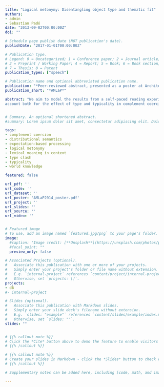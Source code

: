 ```yaml
---
title: "Logical metonymy: Disentangling object type and thematic fit"
authors:
- admin
- Sebastian Padó
date: "2013-09-02T00:00:00Z"
doi: ""

# Schedule page publish date (NOT publication's date).
publishDate: "2017-01-01T00:00:00Z"

# Publication type.
# Legend: 0 = Uncategorized; 1 = Conference paper; 2 = Journal article;
# 3 = Preprint / Working Paper; 4 = Report; 5 = Book; 6 = Book section;
# 7 = Thesis; 8 = Patent
publication_types: ["speech"]

# Publication name and optional abbreviated publication name.
publication: "*Peer-reviewed abstract, presented as a poster at Architectures and Mechanisms for Language Processing*"
publication_short: "*AMLaP*"

abstract: "We aim to model the results from a self-paced reading experiment, which tested the effect of semantic type clash and typicality on the processing of German complement coercion. We present two distributional semantic models to test if they can model the effect of both type and typicality in the psycholinguistic study. We show that one of the models, without explicitly representing type information, can
account both for the effect of type and typicality in complement coercion."


# Summary. An optional shortened abstract.
#summary: Lorem ipsum dolor sit amet, consectetur adipiscing elit. Duis posuere tellus ac convallis placerat. Proin tincidunt magna sed ex sollicitudin condimentum.

tags:
- complement coercion
- distributional semantics
- expectation-based processing
- logical metonymy
- lexical meaning in context
- type clash
- typicality
- world knowledge

featured: false

url_pdf: ''
url_code: ''
url_dataset: ''
url_poster: 'AMLaP2014_poster.pdf'
url_project: ''
url_slides: ''
url_source: ''
url_video: ''


# Featured image
# To use, add an image named `featured.jpg/png` to your page's folder.
image:
  #caption: 'Image credit: [**Unsplash**](https://unsplash.com/photos/pLCdAaMFLTE)'
  #focal_point: ""
  preview_only: false

# Associated Projects (optional).
#   Associate this publication with one or more of your projects.
#   Simply enter your project's folder or file name without extension.
#   E.g. `internal-project` references `content/project/internal-project/index.md`.
#   Otherwise, set `projects: []`.
projects: 
- d6
#- internal-project

# Slides (optional).
#   Associate this publication with Markdown slides.
#   Simply enter your slide deck's filename without extension.
#   E.g. `slides: "example"` references `content/slides/example/index.md`.
#   Otherwise, set `slides: ""`.
slides: ""


# {{% callout note %}}
# Click the *Cite* button above to demo the feature to enable visitors to import publication metadata into their reference management software.
# {{% /callout %}}

# {{% callout note %}}
# Create your slides in Markdown - click the *Slides* button to check out the example.
# {{% /callout %}}

# Supplementary notes can be added here, including [code, math, and images](https://wowchemy.com/docs/writing-markdown-latex/).

---
```

